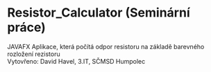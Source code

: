 # Resistor_Calculator (Seminární práce)
JAVAFX Aplikace, která počítá odpor resistoru na základě barevného rozložení rezistoru   
Vytovřeno: David Havel, 3.IT, SČMSD Humpolec
